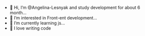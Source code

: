 - 👋 Hi, I’m @Angelina-Lesnyak
and study development for about 6 month...
- 👀 I’m interested in Front-ent development...
- 🌱 I’m currently learning js...
- 💞️ I love writing code


